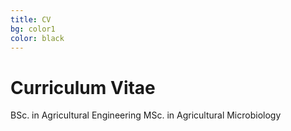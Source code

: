 ```yaml
---
title: CV
bg: color1
color: black
---
```


# Curriculum Vitae

BSc. in Agricultural Engineering
MSc. in Agricultural Microbiology
